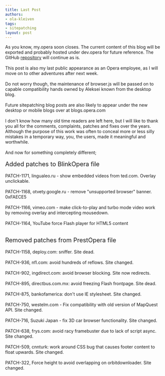 ```yaml
---
title: Last Post
authors:
- ola-kleiven
tags:
- sitepatching
layout: post
---
```

As you know, my.opera soon closes. The current content of this blog will be exported and probably hosted under dev.opera for future reference. The GitHub <a href="https://github.com/operasoftware/browserjs/" target="_blank">repository</a> will continue as is.<br/><br/>This post is also my last public appearance as an Opera employee, as I will move on to other adventures after next week.<br/><br/>Do not worry though, the maintenance of browser.js will be passed on to capable compatibility hands owned by Aleksei known from the desktop blog.<br/><br/>Future sitepatching blog posts are also likely to appear under the new desktop or mobile blogs over at blogs.opera.com<br/><br/>I don&#39;t know how many old time readers are left here, but I will like to thank you all for the comments, complaints, patches and fixes over the years. Although the purpose of this work was often to conceal more or less silly mistakes in a temporary way, you, the users, made it meaningful and worthwhile.<br/><br/>And now for something completely different;<br/><br/><span style="font-size: 140%">Added patches to BlinkOpera file</span><br/><br/>PATCH-1171, lingualeo.ru - show embedded videos from ted.com. Overlay unclickable.<br/><br/>PATCH-1168, otvety.google.ru - remove &quot;unsupported browser&quot; banner. 0xFAECE5<br/><br/>PATCH-1166, vimeo.com - make click-to-play and turbo mode video work by removing overlay and intercepting mousedown.<br/><br/>PATCH-1164, YouTube force Flash player for HTML5 content<br/><br/><br/><span style="font-size: 140%">Removed patches from PrestOpera file</span><br/><br/>PATCH-1158, deploy.com: sniffer. Site dead.<br/><br/>PATCH-936, nfl.com: avoid hundreds of reflows. Site changed.<br/><br/>PATCH-902, ingdirect.com: avoid browser blocking. Site now redirects.<br/><br/>PATCH-895, directbus.com.mx: avoid freezing Flash frontpage. Site dead.<br/><br/>PATCH-875, bankofamerica: don&#39;t use IE stylesheet. Site changed.<br/><br/>PATCH-750, westelm.com - Fix compatibility with old version of MapQuest API. Site changed.<br/><br/>PATCH-716, Suzuki Japan - fix 3D car browser functionality. Site changed.<br/><br/>PATCH-638, frys.com: avoid racy framebuster due to lack of script async. Site changed.<br/><br/>PATCH-509, cnnturk: work around CSS bug that causes footer content to float upwards. Site changed.<br/><br/>PATCH-322, Force height to avoid overlapping on orbitdownloader. Site changed.
